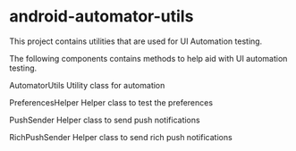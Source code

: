 android-automator-utils
=======================

This project contains utilities that are used for UI Automation testing.

The following components contains methods to help aid with UI automation testing.

AutomatorUtils
  Utility class for automation

PreferencesHelper
  Helper class to test the preferences

PushSender
  Helper class to send push notifications

RichPushSender
  Helper class to send rich push notifications
